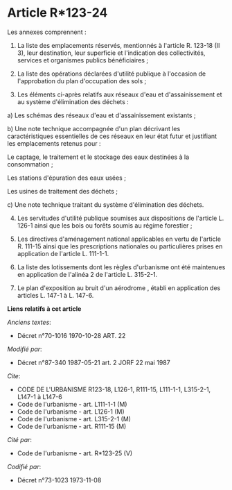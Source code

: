 # Article R*123-24

Les annexes comprennent :

1. La liste des emplacements réservés, mentionnés à l'article R. 123-18 (II 3), leur destination, leur superficie et
l'indication des collectivités, services et organismes publics bénéficiaires ;

2. La liste des opérations déclarées d'utilité publique à l'occasion de l'approbation du plan d'occupation des sols ;

3. Les éléments ci-après relatifs aux réseaux d'eau et d'assainissement et au système d'élimination des déchets :

a) Les schémas des réseaux d'eau et d'assainissement existants ;

b) Une note technique accompagnée d'un plan décrivant les caractéristiques essentielles de ces réseaux en leur état futur et
justifiant les emplacements retenus pour :

Le captage, le traitement et le stockage des eaux destinées à la consommation ;

Les stations d'épuration des eaux usées ;

Les usines de traitement des déchets ;

c) Une note technique traitant du système d'élimination des déchets.

4. Les servitudes d'utilité publique soumises aux dispositions de l'article L. 126-1 ainsi que les bois ou forêts soumis au
régime forestier ;

5. Les directives d'aménagement national applicables en vertu de l'article R. 111-15 ainsi que les prescriptions nationales
ou particulières prises en application de l'article L. 111-1-1.

6. La liste des lotissements dont les règles d'urbanisme ont été maintenues en application de l'alinéa 2 de l'article L.
315-2-1.

7. Le plan d'exposition au bruit d'un aérodrome , établi en application des articles L. 147-1 à L. 147-6.

**Liens relatifs à cet article**

_Anciens textes_:

  - Décret n°70-1016 1970-10-28 ART. 22

_Modifié par_:

  - Décret n°87-340 1987-05-21 art. 2 JORF 22 mai 1987

_Cite_:

  - CODE DE L'URBANISME R123-18, L126-1, R111-15, L111-1-1, L315-2-1, L147-1 à L147-6
  - Code de l'urbanisme - art. L111-1-1 (M)
  - Code de l'urbanisme - art. L126-1 (M)
  - Code de l'urbanisme - art. L315-2-1 (M)
  - Code de l'urbanisme - art. R111-15 (M)

_Cité par_:

  - Code de l'urbanisme - art. R*123-25 (V)

_Codifié par_:

  - Décret n°73-1023 1973-11-08

